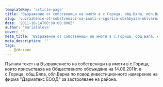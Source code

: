 ```yaml
---
templateKey: 'article-page'
title: 'Възражение от собственици на имоти в с.Горица, общ.Бяла, обл.Варна-обстоятелствено изложение'
slug: 'vuzrazhenie-ot-sobstvenici-na-imoti-v-sgorica-obshbyala-oblvarna-obstoyatelstveno-izlozhenie'
date: '2011-10-14T00:00:00.000Z'
author: 'marialaleva'
cover: ''
meta_title: 'Възражение от собственици на имоти в с.Горица, общ.Бяла, обл.Варна-обстоятелствено изложение'
meta_description: ''
tags:
  - Действие
---
```


Пълния текст на Възражението на собственици на имоти в с.Горица, които присъстваха на Общественото обсъждане на 14.06.2011г. в с.Горица, общ.Бяла, обл.Варна по повод инвестиционното намерение на фирма "Дарматекс ЕООД" за застрояване на района.
